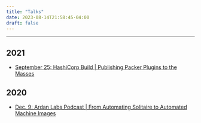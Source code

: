 ```yaml
---
title: "Talks"
date: 2023-08-14T21:58:45-04:00
draft: false
---
```


----
## 2021

- [September 25: HashiCorp Build | Publishing Packer Plugins to the Masses](https://www.hashicorp.com/resources/publishing-packer-plugins-to-the-masses) 

## 2020
- [Dec. 9: Ardan Labs Podcast | From Automating Solitaire to Automated Machine Images](https://www.youtube.com/watch?v=N9ZWy7xCQ8U)
